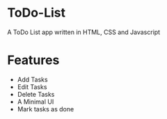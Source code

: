 # ToDo-List

A ToDo List app written in HTML, CSS and Javascript

# Features

- Add Tasks
- Edit Tasks
- Delete Tasks
- A Minimal UI
- Mark tasks as done
